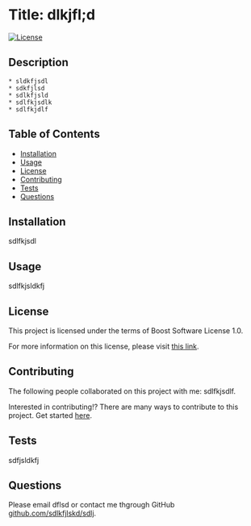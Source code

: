 
  # Title: dlkjfl;d 

  [![License](https://img.shields.io/badge/License-Boost_1.0-lightblue.svg)](https://www.boost.org/users/license.html)
      
  ## Description 

    * sldkfjsdl
    * sdkfjlsd
    * sdlkfjsld
    * sdlfkjsdlk
    * sdlfkjdlf
    
  ## Table of Contents
  - [Installation](#installation)
  - [Usage](#usage)
  - [License](#license)
  - [Contributing](#contributing)
  - [Tests](#tests)
  - [Questions](#questions)

  ## Installation

  sdlfkjsdl
    
  ## Usage

  sdlfkjsldkfj
    
  ## License

  This project is licensed under the terms of Boost Software License 1.0.

  For more information on this license, please visit [this link](https://www.boost.org/users/license.html).
   
  ## Contributing 

  The following people collaborated on this project with me: sdlfkjsdlf. 

  Interested in contributing!? There are many ways to contribute to this project. Get started [here](github.com/sdlkfjlskd/sdlj).

  ## Tests 

  sdfjsldkfj
    
  ## Questions

  Please email dflsd or contact me thgrough GitHub [github.com/sdlkfjlskd/sdlj](github.com/sdlkfjlskd/sdlj).
  